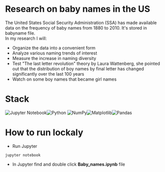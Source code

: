 # Research on baby names in the US
The United States Social Security Administration (SSA) has made available data on the frequency of baby names from 1880 to 2010. It's stored in babyname file.
<br>In my research I will:
- Organize the data into a convenient form
- Analyze various naming trends of interest
- Measure the increase in naming diversity
- Test "The last letter revolution" theory by Laura Wattenberg, she pointed out that the distribution of
boy names by final letter has changed significantly over the last 100 years
- Watch on some boy names that became girl names
# Stack
![Jupyter Notebook](https://img.shields.io/badge/jupyter-%23FA0F00.svg?style=for-the-badge&logo=jupyter&logoColor=white)![Python](https://img.shields.io/badge/Python-FFD43B?style=for-the-badge&logo=python&logoColor=blue) ![NumPy](https://img.shields.io/badge/numpy-%23013243.svg?style=for-the-badge&logo=numpy&logoColor=white)![Matplotlib](https://img.shields.io/badge/Matplotlib-%23ffffff.svg?style=for-the-badge&logo=Matplotlib&logoColor=black)![Pandas](https://img.shields.io/badge/pandas-%23150458.svg?style=for-the-badge&logo=pandas&logoColor=white)
# How to run lockaly
- Run Jupyter
```
jupyter notebook
```
- In Jupyter find and double click **Baby_names.ipynb** file
